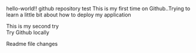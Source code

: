 hello-world!!
github repository test
This is my first time on Github..Trying to learn a little bit about how to deploy my application

This is my second try
</br>
Try Github locally


Readme file changes
